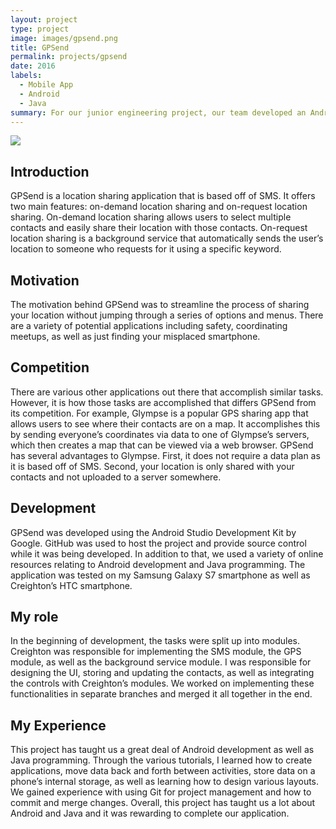 ```yaml
---
layout: project
type: project
image: images/gpsend.png
title: GPSend
permalink: projects/gpsend
date: 2016
labels:
  - Mobile App
  - Android
  - Java
summary: For our junior engineering project, our team developed an Android app that makes it easy to share your GPS location in as few as 3 clicks. It can also be set to respond to requests by automatically sending your location when given a specific keyword.
---
```


<img class="ui image" src="../images/gpsend-homescreen.jpg">

## Introduction
GPSend is a location sharing application that is based off of SMS. It offers two main features: on-demand location sharing and on-request location sharing. On-demand location sharing allows users to select multiple contacts and easily share their location with those contacts. On-request location sharing is a background service that automatically sends the user’s location to someone who requests for it using a specific keyword.

## Motivation
The motivation behind GPSend was to streamline the process of sharing your location without jumping through a series of options and menus. There are a variety of potential applications including safety, coordinating meetups, as well as just finding your misplaced smartphone.

## Competition
There are various other applications out there that accomplish similar tasks. However, it is how those tasks are accomplished that differs GPSend from its competition. For example, Glympse is a popular GPS sharing app that allows users to see where their contacts are on a map. It accomplishes this by sending everyone’s coordinates via data to one of Glympse’s servers, which then creates a map that can be viewed via a web browser. GPSend has several advantages to Glympse. First, it does not require a data plan as it is based off of SMS. Second, your location is only shared with your contacts and not uploaded to a server somewhere.

## Development
GPSend was developed using the Android Studio Development Kit by Google. GitHub was used to host the project and provide source control while it was being developed. In addition to that, we used a variety of online resources relating to Android development and Java programming. The application was tested on my Samsung Galaxy S7 smartphone as well as Creighton’s HTC smartphone.

## My role
In the beginning of development, the tasks were split up into modules. Creighton was responsible for implementing the SMS module, the GPS module, as well as the background service module. I was responsible for designing the UI, storing and updating the contacts, as well as integrating the controls with Creighton’s modules. We worked on implementing these functionalities in separate branches and merged it all together in the end.

## My Experience
This project has taught us a great deal of Android development as well as Java programming. Through the various tutorials, I learned how to create applications, move data back and forth between activities, store data on a phone’s internal storage, as well as learning how to design various layouts. We gained experience with using Git for project management and how to commit and merge changes. Overall, this project has taught us a lot about Android and Java and it was rewarding to complete our application.